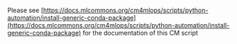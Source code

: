 Please see [https://docs.mlcommons.org/cm4mlops/scripts/python-automation/install-generic-conda-package](https://docs.mlcommons.org/cm4mlops/scripts/python-automation/install-generic-conda-package) for the documentation of this CM script
